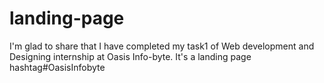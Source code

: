 # landing-page
I'm glad to share that I have completed my task1 of Web development and Designing internship at Oasis Info-byte. It's a landing page hashtag#OasisInfobyte
